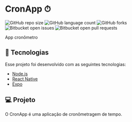 # CronApp ⏱
![GitHub repo size](https://img.shields.io/github/repo-size/LeonardoMarconi/cronoApp?style=for-the-badge)
![GitHub language count](https://img.shields.io/github/languages/count/LeonardoMarconi/cronoApp?style=for-the-badge)
![GitHub forks](https://img.shields.io/github/forks/LeonardoMarconi/cronoApp?style=for-the-badge)
![Bitbucket open issues](https://img.shields.io/bitbucket/issues/LeonardoMarconi/cronoApp?style=for-the-badge)
![Bitbucket open pull requests](https://img.shields.io/bitbucket/pr-raw/LeonardoMarconi/cronoApp?style=for-the-badge)

App cronômetro

## 🚀 Tecnologias

Esse projeto foi desenvolvido com as seguintes tecnologias:

- [Node.js](https://nodejs.org/en/)
- [React Native](https://facebook.github.io/react-native/)
- [Expo](https://expo.io/)

## 💻 Projeto

O CronApp é uma aplicação de cronômetragem de tempo.
